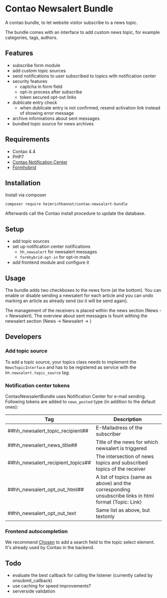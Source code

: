 # Contao Newsalert Bundle

A contao bundle, to let website visitor subscribe to a news topic.

The bundle comes with an interface to add custom news topic, for example categories, tags, authors.

## Features
* subscribe form module
* add custom topic sources
* send notifications to user subscribed to topics with notification center
* security features
    * captcha in form field
    * opt-in process after subscribe
    * token secured opt-out links
* dublicate entry check
    * when dublicate entry is not confirmed, resend activation link instead of showing error message
* archive informations about sent messages
* bundled topic source for news archives


## Requirements

* Contao 4.4
* PHP7
* [Contao Notification Center](https://github.com/terminal42/contao-notification_center)
* [Formhybrid](https://github.com/heimrichhannot/contao-formhybrid)

## Installation

Install via composer

```
composer require heimrichhannot/contao-newsalert-bundle
```

Afterwards call the Contao install procedure to update the database.

## Setup

* add topic sources
* set up notification center notifications
    * `hh_newsalert` for newsalert messages
    * `formhybrid-opt-in` for opt-in mails
* add frontend module and configure it

## Usage

The bundle adds two checkboxes to the news form (at the bottom). You can enable or disable sending a newsalert for each article and you can undo marking an article as already send (so it will be send again).

The management of the receivers is placed within the news section (News -> Newsalert).
The overview about sent messages is fount withing the newsalert section (News -> Newsalert -> )

## Developers

### Add topic source

To add a topic source, your topics class needs to implement the `NewsTopicInterface` and has to be registered as service with the `hh.newsalert.topic_source` tag.

### Notification center tokens
ContaoNewsalertBundle uses Notification Center for e-mail sending. Following tokens are added to `news_posted` type (in addition to the default ones): 

|Tag                              |Description|
|---------------------------------|-----------|
|##hh_newsalert_topic_recipient## |E-Mailadress of the subscriber|
|##hh_newsalert_news_title##      |Title of the news for which newsalert is triggered|
|##hh_newsalert_recipient_topics##|The intersection of news topics and subscribed topics of the receiver|
|##hh_newsalert_opt_out_html##    |A list of topics (same as above) and the corresponding unsubscribe links in html format (Topic: Link)|
|##hh_newsalert_opt_out_text      |Same list as above, but textonly| 

### Frontend autocompletion
We recommend [Chosen](https://harvesthq.github.io/chosen/) to add a search field to the topic select element. It's already used by Contao in the backend.

## Todo
* evaluate the best callback for calling the listener (currently called by onsubmit_callback)
* use caching for speed improvements?
* serverside validation